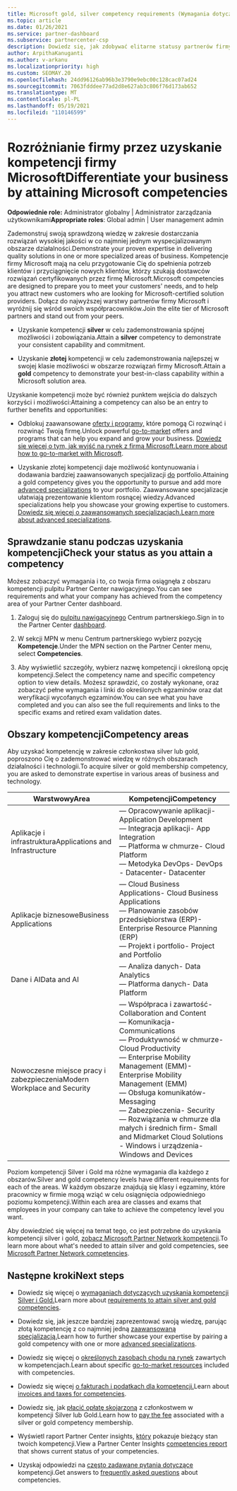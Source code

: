 ```yaml
---
title: Microsoft gold, silver competency requirements (Wymagania dotyczące kompetencji Silver firmy Microsoft)
ms.topic: article
ms.date: 01/26/2021
ms.service: partner-dashboard
ms.subservice: partnercenter-csp
description: Dowiedz się, jak zdobywać elitarne statusy partnerów firmy Microsoft i przyciągać nowych klientów, spełniając wymagania dotyczące kompetencji, aby zdobywać złote i silver poziomy członkostwa.
author: ArpithaKanuganti
ms.author: v-arkanu
ms.localizationpriority: high
ms.custom: SEOMAY.20
ms.openlocfilehash: 24dd96126ab96b3e3790e9ebc00c128cac07ad24
ms.sourcegitcommit: 7063fdddee77ad2d8e627ab3c806f76d173ab652
ms.translationtype: MT
ms.contentlocale: pl-PL
ms.lasthandoff: 05/19/2021
ms.locfileid: "110146599"
---
```

# <a name="differentiate-your-business-by-attaining-microsoft-competencies"></a><span data-ttu-id="628ce-103">Rozróżnianie firmy przez uzyskanie kompetencji firmy Microsoft</span><span class="sxs-lookup"><span data-stu-id="628ce-103">Differentiate your business by attaining Microsoft competencies</span></span>

<span data-ttu-id="628ce-104">**Odpowiednie role:** Administrator globalny | Administrator zarządzania użytkownikami</span><span class="sxs-lookup"><span data-stu-id="628ce-104">**Appropriate roles**: Global admin | User management admin</span></span>

<span data-ttu-id="628ce-105">Zademonstruj swoją sprawdzoną wiedzę w zakresie dostarczania rozwiązań wysokiej jakości w co najmniej jednym wyspecjalizowanym obszarze działalności.</span><span class="sxs-lookup"><span data-stu-id="628ce-105">Demonstrate your proven expertise in delivering quality solutions in one or more specialized areas of business.</span></span> <span data-ttu-id="628ce-106">Kompetencje firmy Microsoft mają na celu przygotowanie Cię do spełnienia potrzeb klientów i przyciągnięcie nowych klientów, którzy szukają dostawców rozwiązań certyfikowanych przez firmę Microsoft.</span><span class="sxs-lookup"><span data-stu-id="628ce-106">Microsoft competencies are designed to prepare you to meet your customers' needs, and to help you attract new customers who are looking for Microsoft-certified solution providers.</span></span> <span data-ttu-id="628ce-107">Dołącz do najwyższej warstwy partnerów firmy Microsoft i wyróżnij się wśród swoich współpracowników.</span><span class="sxs-lookup"><span data-stu-id="628ce-107">Join the elite tier of Microsoft partners and stand out from your peers.</span></span>

- <span data-ttu-id="628ce-108">Uzyskanie kompetencji **silver** w celu zademonstrowania spójnej możliwości i zobowiązania.</span><span class="sxs-lookup"><span data-stu-id="628ce-108">Attain a **silver** competency to demonstrate your consistent capability and commitment.</span></span>

- <span data-ttu-id="628ce-109">Uzyskanie **złotej** kompetencji w celu zademonstrowania najlepszej w swojej klasie możliwości w obszarze rozwiązań firmy Microsoft.</span><span class="sxs-lookup"><span data-stu-id="628ce-109">Attain a **gold** competency to demonstrate your best-in-class capability within a Microsoft solution area.</span></span>

<span data-ttu-id="628ce-110">Uzyskanie kompetencji może być również punktem wejścia do dalszych korzyści i możliwości:</span><span class="sxs-lookup"><span data-stu-id="628ce-110">Attaining a competency can also be an entry to further benefits and opportunities:</span></span>

- <span data-ttu-id="628ce-111">Odblokuj zaawansowane [oferty i programy,](mpn-learn-about-go-to-market-benefits.md) które pomogą Ci rozwinąć i rozwinąć Twoją firmę.</span><span class="sxs-lookup"><span data-stu-id="628ce-111">Unlock powerful [go-to-market](mpn-learn-about-go-to-market-benefits.md) offers and programs that can help you expand and grow your business.</span></span> <span data-ttu-id="628ce-112">[Dowiedz się więcej o tym, jak wyjść na rynek z firmą Microsoft.](https://partner.microsoft.com/solutions/go-to-market)</span><span class="sxs-lookup"><span data-stu-id="628ce-112">[Learn more about how to go-to-market with Microsoft](https://partner.microsoft.com/solutions/go-to-market).</span></span>

- <span data-ttu-id="628ce-113">Uzyskanie złotej kompetencji daje możliwość kontynuowania i dodawania bardziej zaawansowanych specjalizacji [do](advanced-specializations.md) portfolio.</span><span class="sxs-lookup"><span data-stu-id="628ce-113">Attaining a gold competency gives you the opportunity to pursue and add more [advanced specializations](advanced-specializations.md) to your portfolio.</span></span> <span data-ttu-id="628ce-114">Zaawansowane specjalizacje ułatwiają prezentowanie klientom rosnącej wiedzy.</span><span class="sxs-lookup"><span data-stu-id="628ce-114">Advanced specializations help you showcase your growing expertise to customers.</span></span> <span data-ttu-id="628ce-115">[Dowiedz się więcej o zaawansowanych specjalizacjach.](https://partner.microsoft.com/membership/advanced-specialization)</span><span class="sxs-lookup"><span data-stu-id="628ce-115">[Learn more about advanced specializations](https://partner.microsoft.com/membership/advanced-specialization).</span></span>

## <a name="check-your-status-as-you-attain-a-competency"></a><span data-ttu-id="628ce-116">Sprawdzanie stanu podczas uzyskania kompetencji</span><span class="sxs-lookup"><span data-stu-id="628ce-116">Check your status as you attain a competency</span></span>

<span data-ttu-id="628ce-117">Możesz zobaczyć wymagania i to, co twoja firma osiągnęła z obszaru kompetencji pulpitu Partner Center nawigacyjnego.</span><span class="sxs-lookup"><span data-stu-id="628ce-117">You can see requirements and what your company has achieved from the competency area of your Partner Center dashboard.</span></span>

1. <span data-ttu-id="628ce-118">Zaloguj się do [pulpitu nawigacyjnego](https://partner.microsoft.com/dashboard/home) Centrum partnerskiego.</span><span class="sxs-lookup"><span data-stu-id="628ce-118">Sign in to the Partner Center [dashboard](https://partner.microsoft.com/dashboard/home).</span></span>

2. <span data-ttu-id="628ce-119">W sekcji MPN w menu Centrum partnerskiego wybierz pozycję **Kompetencje**.</span><span class="sxs-lookup"><span data-stu-id="628ce-119">Under the MPN section on the Partner Center menu, select **Competencies**.</span></span>

3. <span data-ttu-id="628ce-120">Aby wyświetlić szczegóły, wybierz nazwę kompetencji i określoną opcję kompetencji.</span><span class="sxs-lookup"><span data-stu-id="628ce-120">Select the competency name and specific competency option to view details.</span></span> <span data-ttu-id="628ce-121">Możesz sprawdzić, co zostały wykonane, oraz zobaczyć pełne wymagania i linki do określonych egzaminów oraz dat weryfikacji wycofanych egzaminów.</span><span class="sxs-lookup"><span data-stu-id="628ce-121">You can see what you have completed and you can also see the full requirements and links to the specific exams and retired exam validation dates.</span></span>

## <a name="competency-areas"></a><span data-ttu-id="628ce-122">Obszary kompetencji</span><span class="sxs-lookup"><span data-stu-id="628ce-122">Competency areas</span></span>

<span data-ttu-id="628ce-123">Aby uzyskać kompetencję w zakresie członkostwa silver lub gold, poproszono Cię o zademonstrować wiedzę w różnych obszarach działalności i technologii.</span><span class="sxs-lookup"><span data-stu-id="628ce-123">To acquire silver or gold membership competency, you are asked to demonstrate expertise in various areas of business and technology.</span></span>

|<span data-ttu-id="628ce-124">**Warstwowy**</span><span class="sxs-lookup"><span data-stu-id="628ce-124">**Area**</span></span>            |<span data-ttu-id="628ce-125">**Kompetencji**</span><span class="sxs-lookup"><span data-stu-id="628ce-125">**Competency**</span></span>                    |
|--------------------|--------------------------------|
|<span data-ttu-id="628ce-126">Aplikacje i infrastruktura</span><span class="sxs-lookup"><span data-stu-id="628ce-126">Applications and Infrastructure</span></span>| <span data-ttu-id="628ce-127">— Opracowywanie aplikacji</span><span class="sxs-lookup"><span data-stu-id="628ce-127">- Application Development</span></span><br/> <span data-ttu-id="628ce-128">— Integracja aplikacji</span><span class="sxs-lookup"><span data-stu-id="628ce-128">- App Integration</span></span><br/> <span data-ttu-id="628ce-129">— Platforma w chmurze</span><span class="sxs-lookup"><span data-stu-id="628ce-129">- Cloud Platform</span></span><br/> <span data-ttu-id="628ce-130">— Metodyka DevOps</span><span class="sxs-lookup"><span data-stu-id="628ce-130">- DevOps</span></span><br/> <span data-ttu-id="628ce-131">- Datacenter</span><span class="sxs-lookup"><span data-stu-id="628ce-131">- Datacenter</span></span> |
|<span data-ttu-id="628ce-132">Aplikacje biznesowe</span><span class="sxs-lookup"><span data-stu-id="628ce-132">Business Applications</span></span> | <span data-ttu-id="628ce-133">— Cloud Business Applications</span><span class="sxs-lookup"><span data-stu-id="628ce-133">- Cloud Business Applications</span></span></br> <span data-ttu-id="628ce-134">— Planowanie zasobów przedsiębiorstwa (ERP)</span><span class="sxs-lookup"><span data-stu-id="628ce-134">- Enterprise Resource Planning (ERP)</span></span></br> <span data-ttu-id="628ce-135">— Projekt i portfolio</span><span class="sxs-lookup"><span data-stu-id="628ce-135">- Project and Portfolio</span></span> |
|<span data-ttu-id="628ce-136">Dane i AI</span><span class="sxs-lookup"><span data-stu-id="628ce-136">Data and AI</span></span>| <span data-ttu-id="628ce-137">— Analiza danych</span><span class="sxs-lookup"><span data-stu-id="628ce-137">- Data Analytics</span></span><br/> <span data-ttu-id="628ce-138">— Platforma danych</span><span class="sxs-lookup"><span data-stu-id="628ce-138">- Data Platform</span></span> |
|<span data-ttu-id="628ce-139">Nowoczesne miejsce pracy i zabezpieczenia</span><span class="sxs-lookup"><span data-stu-id="628ce-139">Modern Workplace and Security</span></span> | <span data-ttu-id="628ce-140">— Współpraca i zawartość</span><span class="sxs-lookup"><span data-stu-id="628ce-140">- Collaboration and Content</span></span><br/> <span data-ttu-id="628ce-141">— Komunikacja</span><span class="sxs-lookup"><span data-stu-id="628ce-141">- Communications</span></span><br/> <span data-ttu-id="628ce-142">— Produktywność w chmurze</span><span class="sxs-lookup"><span data-stu-id="628ce-142">- Cloud Productivity</span></span><br/> <span data-ttu-id="628ce-143">— Enterprise Mobility Management (EMM)</span><span class="sxs-lookup"><span data-stu-id="628ce-143">- Enterprise Mobility Management (EMM)</span></span><br/> <span data-ttu-id="628ce-144">— Obsługa komunikatów</span><span class="sxs-lookup"><span data-stu-id="628ce-144">- Messaging</span></span><br/> <span data-ttu-id="628ce-145">— Zabezpieczenia</span><span class="sxs-lookup"><span data-stu-id="628ce-145">- Security</span></span><br/> <span data-ttu-id="628ce-146">— Rozwiązania w chmurze dla małych i średnich firm</span><span class="sxs-lookup"><span data-stu-id="628ce-146">- Small and Midmarket Cloud Solutions</span></span><br/> <span data-ttu-id="628ce-147">- Windows i urządzenia</span><span class="sxs-lookup"><span data-stu-id="628ce-147">- Windows and Devices</span></span> |

<span data-ttu-id="628ce-148">Poziom kompetencji Silver i Gold ma różne wymagania dla każdego z obszarów.</span><span class="sxs-lookup"><span data-stu-id="628ce-148">Silver and gold competency levels have different requirements for each of the areas.</span></span> <span data-ttu-id="628ce-149">W każdym obszarze znajdują się klasy i egzaminy, które pracownicy w firmie mogą wziąć w celu osiągnięcia odpowiedniego poziomu kompetencji.</span><span class="sxs-lookup"><span data-stu-id="628ce-149">Within each area are classes and exams that employees in your company can take to achieve the competency level you want.</span></span> 

<span data-ttu-id="628ce-150">Aby dowiedzieć się więcej na temat tego, co jest potrzebne do uzyskania kompetencji silver i gold, [zobacz Microsoft Partner Network kompetencji](https://partner.microsoft.com/membership/competencies).</span><span class="sxs-lookup"><span data-stu-id="628ce-150">To learn more about what's needed to attain silver and gold competencies, see [Microsoft Partner Network competencies](https://partner.microsoft.com/membership/competencies).</span></span>

## <a name="next-steps"></a><span data-ttu-id="628ce-151">Następne kroki</span><span class="sxs-lookup"><span data-stu-id="628ce-151">Next steps</span></span>

- <span data-ttu-id="628ce-152">Dowiedz się więcej o [wymaganiach dotyczących uzyskania kompetencji Silver i Gold.](https://partner.microsoft.com/membership/competencies)</span><span class="sxs-lookup"><span data-stu-id="628ce-152">Learn more about [requirements to attain silver and gold competencies](https://partner.microsoft.com/membership/competencies).</span></span>

- <span data-ttu-id="628ce-153">Dowiedz się, jak jeszcze bardziej zaprezentować swoją wiedzę, parując złotą kompetencję z co najmniej jedną [zaawansowaną specjalizacją.](advanced-specializations.md)</span><span class="sxs-lookup"><span data-stu-id="628ce-153">Learn how to further showcase your expertise by pairing a gold competency with one or more [advanced specializations](advanced-specializations.md).</span></span>

- <span data-ttu-id="628ce-154">Dowiedz się więcej o [określonych zasobach chodu na rynek](mpn-learn-about-go-to-market-benefits.md) zawartych w kompetencjach.</span><span class="sxs-lookup"><span data-stu-id="628ce-154">Learn about specific [go-to-market resources](mpn-learn-about-go-to-market-benefits.md) included with competencies.</span></span>

- <span data-ttu-id="628ce-155">Dowiedz się więcej [o fakturach i podatkach dla kompetencji.](mpn-view-print-maps-invoice.md)</span><span class="sxs-lookup"><span data-stu-id="628ce-155">Learn about [invoices and taxes for competencies](mpn-view-print-maps-invoice.md).</span></span>

- <span data-ttu-id="628ce-156">Dowiedz się, jak [płacić opłatę skojarzoną](mpn-pay-fee-silver-gold-competency.md) z członkostwem w kompetencji Silver lub Gold.</span><span class="sxs-lookup"><span data-stu-id="628ce-156">Learn how to [pay the fee](mpn-pay-fee-silver-gold-competency.md) associated with a silver or gold competency membership.</span></span>

- <span data-ttu-id="628ce-157">Wyświetl raport Partner Center insights, [który](pci-competencies-report.md) pokazuje bieżący stan twoich kompetencji.</span><span class="sxs-lookup"><span data-stu-id="628ce-157">View a Partner Center Insights [competencies report](pci-competencies-report.md) that shows current status of your competencies.</span></span>

- <span data-ttu-id="628ce-158">Uzyskaj odpowiedzi na [często zadawane pytania dotyczące](competencies-faq.md) kompetencji.</span><span class="sxs-lookup"><span data-stu-id="628ce-158">Get answers to [frequently asked questions](competencies-faq.md) about competencies.</span></span>
